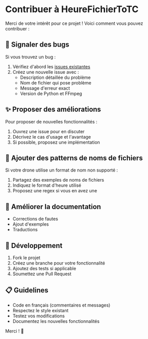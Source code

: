 # Contribuer à HeureFichierToTC

Merci de votre intérêt pour ce projet ! Voici comment vous pouvez contribuer :

## 🐛 Signaler des bugs

Si vous trouvez un bug :
1. Vérifiez d'abord les [issues existantes](https://github.com/CaGratine/HourFileToTC/issues)
2. Créez une nouvelle issue avec :
   - Description détaillée du problème
   - Nom de fichier qui pose problème
   - Message d'erreur exact
   - Version de Python et FFmpeg

## ✨ Proposer des améliorations

Pour proposer de nouvelles fonctionnalités :
1. Ouvrez une issue pour en discuter
2. Décrivez le cas d'usage et l'avantage
3. Si possible, proposez une implémentation

## 🔧 Ajouter des patterns de noms de fichiers

Si votre drone utilise un format de nom non supporté :
1. Partagez des exemples de noms de fichiers
2. Indiquez le format d'heure utilisé
3. Proposez une regex si vous en avez une

## 📝 Améliorer la documentation

- Corrections de fautes
- Ajout d'exemples
- Traductions

## 🚀 Développement

1. Fork le projet
2. Créez une branche pour votre fonctionnalité
3. Ajoutez des tests si applicable
4. Soumettez une Pull Request

## 📋 Guidelines

- Code en français (commentaires et messages)
- Respectez le style existant
- Testez vos modifications
- Documentez les nouvelles fonctionnalités

Merci ! 🙏
